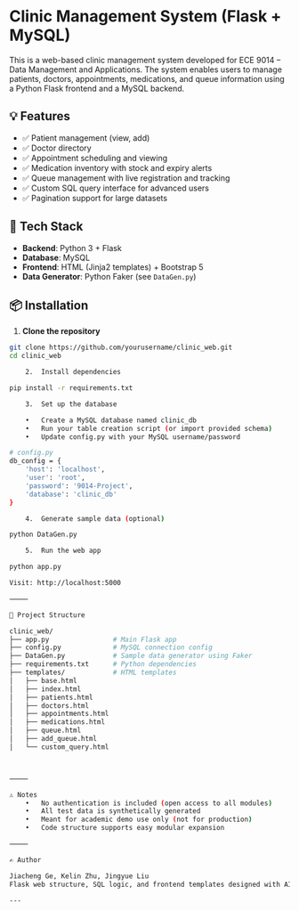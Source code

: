 # Clinic Management System (Flask + MySQL)

This is a web-based clinic management system developed for ECE 9014 – Data Management and Applications. The system enables users to manage patients, doctors, appointments, medications, and queue information using a Python Flask frontend and a MySQL backend.

## 💡 Features

- ✅ Patient management (view, add)
- ✅ Doctor directory
- ✅ Appointment scheduling and viewing
- ✅ Medication inventory with stock and expiry alerts
- ✅ Queue management with live registration and tracking
- ✅ Custom SQL query interface for advanced users
- ✅ Pagination support for large datasets

## 🧱 Tech Stack

- **Backend**: Python 3 + Flask
- **Database**: MySQL
- **Frontend**: HTML (Jinja2 templates) + Bootstrap 5
- **Data Generator**: Python Faker (see `DataGen.py`)

## 📦 Installation

1. **Clone the repository**

```bash
git clone https://github.com/yourusername/clinic_web.git
cd clinic_web

	2.	Install dependencies

pip install -r requirements.txt

	3.	Set up the database

	•	Create a MySQL database named clinic_db
	•	Run your table creation script (or import provided schema)
	•	Update config.py with your MySQL username/password

# config.py
db_config = {
    'host': 'localhost',
    'user': 'root',
    'password': '9014-Project',
    'database': 'clinic_db'
}

	4.	Generate sample data (optional)

python DataGen.py

	5.	Run the web app

python app.py

Visit: http://localhost:5000

⸻

📁 Project Structure

clinic_web/
├── app.py                # Main Flask app
├── config.py             # MySQL connection config
├── DataGen.py            # Sample data generator using Faker
├── requirements.txt      # Python dependencies
├── templates/            # HTML templates
│   ├── base.html
│   ├── index.html
│   ├── patients.html
│   ├── doctors.html
│   ├── appointments.html
│   ├── medications.html
│   ├── queue.html
│   ├── add_queue.html
│   └── custom_query.html



⸻

⚠️ Notes
	•	No authentication is included (open access to all modules)
	•	All test data is synthetically generated
	•	Meant for academic demo use only (not for production)
	•	Code structure supports easy modular expansion

⸻

✍️ Author

Jiacheng Ge, Kelin Zhu, Jingyue Liu
Flask web structure, SQL logic, and frontend templates designed with AI-assisted collaboration.

---
